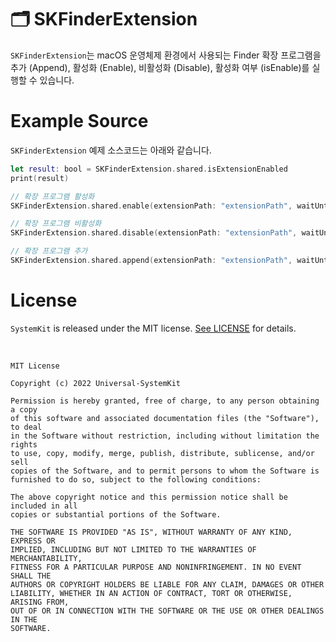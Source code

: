 # 🗂 SKFinderExtension

`SKFinderExtension`는 macOS 운영체제 환경에서 사용되는 Finder 확장 프로그램을 추가 (Append), 활성화 (Enable), 비활성화 (Disable), 활성화 여부 (isEnable)를 실행할 수 있습니다.

# Example Source

`SKFinderExtension` 예제 소스코드는 아래와 같습니다.

```Swift
let result: bool = SKFinderExtension.shared.isExtensionEnabled
print(result)

// 확장 프로그램 활성화
SKFinderExtension.shared.enable(extensionPath: "extensionPath", waitUntilExit: false)

// 확장 프로그램 비활성화
SKFinderExtension.shared.disable(extensionPath: "extensionPath", waitUntilExit: false)

// 확장 프로그램 추가
SKFinderExtension.shared.append(extensionPath: "extensionPath", waitUntilExit: false)
```

# License

`SystemKit` is released under the MIT license. [See LICENSE](https://github.com/ChangYeop-Yang/Apple-SystemKit/blob/main/LICENSE) for details.

</br>

```TEXT
MIT License

Copyright (c) 2022 Universal-SystemKit

Permission is hereby granted, free of charge, to any person obtaining a copy
of this software and associated documentation files (the "Software"), to deal
in the Software without restriction, including without limitation the rights
to use, copy, modify, merge, publish, distribute, sublicense, and/or sell
copies of the Software, and to permit persons to whom the Software is
furnished to do so, subject to the following conditions:

The above copyright notice and this permission notice shall be included in all
copies or substantial portions of the Software.

THE SOFTWARE IS PROVIDED "AS IS", WITHOUT WARRANTY OF ANY KIND, EXPRESS OR
IMPLIED, INCLUDING BUT NOT LIMITED TO THE WARRANTIES OF MERCHANTABILITY,
FITNESS FOR A PARTICULAR PURPOSE AND NONINFRINGEMENT. IN NO EVENT SHALL THE
AUTHORS OR COPYRIGHT HOLDERS BE LIABLE FOR ANY CLAIM, DAMAGES OR OTHER
LIABILITY, WHETHER IN AN ACTION OF CONTRACT, TORT OR OTHERWISE, ARISING FROM,
OUT OF OR IN CONNECTION WITH THE SOFTWARE OR THE USE OR OTHER DEALINGS IN THE
SOFTWARE.
```
